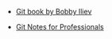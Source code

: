 - [Git book by Bobby Iliev](https://raw.githubusercontent.com/bobbyiliev/introduction-to-git-and-github-ebook/main/ebook/en/export/introduction-to-git-and-github-light.pdf)

- [Git Notes for Professionals](https://goalkicker.com/GitBook/GitNotesForProfessionals.pdf)
